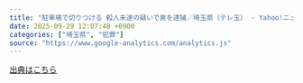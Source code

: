 ```yaml
---
title: "駐車場で切りつける 殺人未遂の疑いで男を逮捕／埼玉県（テレ玉） - Yahoo!ニュース"
date: 2025-09-29 12:07:48 +0900
categories: ["埼玉県", "犯罪"]
source: "https://www.google-analytics.com/analytics.js"
---
```


[出典はこちら](https://www.google-analytics.com/analytics.js)
